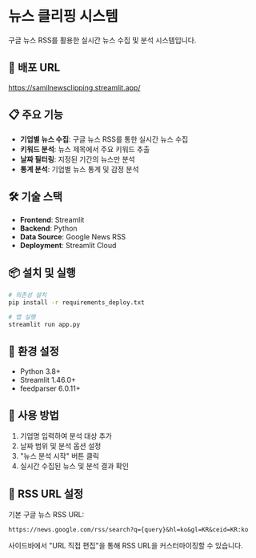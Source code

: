 # 뉴스 클리핑 시스템

구글 뉴스 RSS를 활용한 실시간 뉴스 수집 및 분석 시스템입니다.

## 🚀 배포 URL

https://samilnewsclipping.streamlit.app/

## 📋 주요 기능

- **기업별 뉴스 수집**: 구글 뉴스 RSS를 통한 실시간 뉴스 수집
- **키워드 분석**: 뉴스 제목에서 주요 키워드 추출
- **날짜 필터링**: 지정된 기간의 뉴스만 분석
- **통계 분석**: 기업별 뉴스 통계 및 감정 분석

## 🛠️ 기술 스택

- **Frontend**: Streamlit
- **Backend**: Python
- **Data Source**: Google News RSS
- **Deployment**: Streamlit Cloud

## 📦 설치 및 실행

```bash
# 의존성 설치
pip install -r requirements_deploy.txt

# 앱 실행
streamlit run app.py
```

## 🔧 환경 설정

- Python 3.8+
- Streamlit 1.46.0+
- feedparser 6.0.11+

## 📝 사용 방법

1. 기업명 입력하여 분석 대상 추가
2. 날짜 범위 및 분석 옵션 설정
3. "뉴스 분석 시작" 버튼 클릭
4. 실시간 수집된 뉴스 및 분석 결과 확인

## 🔗 RSS URL 설정

기본 구글 뉴스 RSS URL:
```
https://news.google.com/rss/search?q={query}&hl=ko&gl=KR&ceid=KR:ko
```

사이드바에서 "URL 직접 편집"을 통해 RSS URL을 커스터마이징할 수 있습니다. 